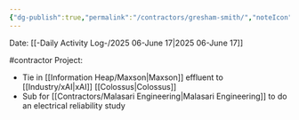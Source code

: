 ```yaml
---
{"dg-publish":true,"permalink":"/contractors/gresham-smith/","noteIcon":"","created":"2025-07-07T14:23:44.204-05:00"}
---
```


Date: [[-Daily Activity Log-/2025 06-June 17\|2025 06-June 17]]

#contractor 
Project:
- Tie in [[Information Heap/Maxson\|Maxson]] effluent to [[Industry/xAI\|xAI]] [[Colossus\|Colossus]]
- Sub for [[Contractors/Malasari Engineering\|Malasari Engineering]] to do an electrical reliability study
